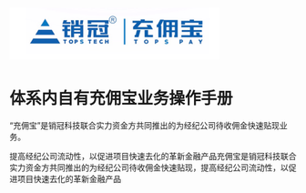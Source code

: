 # ![](/assets66/import.png)

# 体系内自有充佣宝业务操作手册



“充佣宝”是销冠科技联合实力资金方共同推出的为经纪公司待收佣金快速贴现业务。



提高经纪公司流动性，以促进项目快速去化的革新金融产品充佣宝是销冠科技联合实力资金方共同推出的为经纪公司待收佣金快速贴现，提高经纪公司流动性，以促进项目快速去化的革新金融产品


